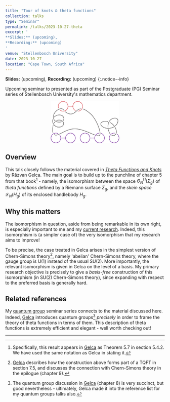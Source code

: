 ```yaml
---
title: "Tour of knots & theta functions"
collection: talks
type: "Seminar"
permalink: /talks/2023-10-27-theta
excerpt: '
**Slides:** (upcoming),
**Recording:** (upcoming)
'
venue: "Stellenbosch University"
date: 2023-10-27
location: "Cape Town, South Africa"
---
```


> <span style='font-size: 13pt; font-style: normal'>
**Slides:** (upcoming),
**Recording:** (upcoming)
</span>
{:.notice--info}

Upcoming seminar to presented as part of the Postgraduate (PG) Seminar series of Stellenbosch
University's mathematics department.

<center>
<img src="/images/file_previews/theta.png" width="43%">
</center>

## Overview

This talk closely follows the material covered in [*Theta Functions and
Knots*](https://doi.org/10.1142/8872) by Răzvan Gelca. The main goal is to build up to the
punchline of chapter 5 from that book[^thm] - namely, the isomorphism between the space
$\Theta^\Pi_N(\Sigma_g)$ of *theta functions* defined by a Riemann surface $\Sigma_g$,
and the *skein space* $\mathcal{L}_N(H_g)$ of its enclosed handlebody $H_g$.

## Why this matters

The isomorphism in question, aside from being remarkable in its own right, is especially
important to me and my [current research](/#research). Indeed, this isomorphism is (a
simpler case of) the very isomorphism that my research aims to improve!

To be precise, the case treated in Gelca arises in the simplest version of Chern-Simons
theory[^u1], namely 'abelian' Chern-Simons theory, where the gauge group is
$\mathrm{U}(1)$ instead of the usual $\mathrm{SU}(2)$. More importantly, the relevant
isomorphism is given in Gelca on the level of a basis. My primary research objective is
precisely to give a *basis-free* construction of this isomorphism (in $\mathrm{SU}(2)$
Chern-Simons theory), since expanding with respect to the preferred basis is generally
hard.

## Related references

My [quantum group](/talks/2023-10-12-quantgrps) seminar series connects to the material
discussed here. Indeed, [Gelca](https://doi.org/10.1142/8872) introduces quantum
groups[^gelca] *precisely* in order to frame the theory of theta functions
in terms of them. This description of theta functions is extremely efficient and elegant -
well worth checking out!

---

[^thm]: Specifically, this result appears in [Gelca](https://doi.org/10.1142/8872) as
	Theorem 5.7 in section 5.4.2. We have used the same notation as Gelca in stating it.

[^u1]: [Gelca](https://doi.org/10.1142/8872) describes how the construction above forms
	part of a TQFT in section 7.5, and discusses the connection with Chern-Simons theory
	in the epilogue (chapter 9).

[^gelca]: The quantum group discussion in [Gelca](https://doi.org/10.1142/8872) (chapter 8)
	is very succinct, but good nevertheless - ultimately, Gelca made it into the reference
	list for my quantum groups talks also.
